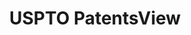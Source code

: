 ---
bigquery: https://console.cloud.google.com/bigquery?p=patents-public-data&d=patentsview&page=dataset
citation: Attribution should be given to PatentsView for use, distribution, or derivative
  works.
code: https://github.com/CSSIP-AIR/PatentsView-Code-Snippets/
contributors: USPTO
cost: None
description: 'PatentsView includes US patent data including raw data (summaries, applications,
  pregrant applications), disambugations of inventors and assignees, and inventor
  gender estimates.  Also foreign priority data, # of figures and sheets, and government
  interest statements.'
documentation: https://patentsview.org/query/builder-faqs
last_edit: Mon, 04 Apr 2022 19:02:57 GMT
location: https://patentsview.org/
maintained_by: USPTO
record_creation_timestamp: 12/2/2020 17:20:46
schema_fields: '[''num'', ''field_id'', ''organization'', ''num_sheets'', ''disamb_inventor_id_20171226'',
  ''disamb_assignee_id_20190312'', ''publication_number'', ''state_fips'', ''length'',
  ''contract_award_number'', ''section_id'', ''dependent'', ''rule_47'', ''rawlocation_id'',
  ''city'', ''kind'', ''latin_name'', ''sequence'', ''patent_id'', ''ipc_class'',
  ''state'', ''assignee_id'', ''uuid'', ''disamb_inventor_id_20200331'', ''disamb_assignee_id_20190820'',
  ''rawassignee_id'', ''applicant_type'', ''doctype'', ''series_code'', ''disamb_inventor_id_20181127'',
  ''rawinventor_id'', ''ipc_version_indicator'', ''withdrawn'', ''subclass'', ''location_id'',
  ''fname'', ''gi_statement'', ''disamb_inventor_id_20190312'', ''lname'', ''subclass_id'',
  ''role'', ''country_transformed'', ''designation'', ''variety'', ''field_title'',
  ''rel_id'', ''disamb_inventor_id_20191231'', ''classification_level'', ''name_first'',
  ''disamb_inventor_id_20170808'', ''inventor_id'', ''classification_status'', ''disclaimer_date'',
  ''num_figures'', ''disamb_assignee_id_20200929'', ''group'', ''male'', ''subgroup'',
  ''status'', ''disamb_inventor_id_20201229'', ''disamb_assignee_id_20181127'', ''relkind'',
  ''subgroup_id'', ''text'', ''county'', ''county_fips'', ''name_last'', ''disamb_inventor_id_20200630'',
  ''_102_date'', ''lapse_of_patent'', ''citation_id'', ''name'', ''exemplary'', ''term_disclaimer'',
  ''term_grant'', ''mainclass_id'', ''id'', ''f371_date'', ''classification_value'',
  ''latlong'', ''section'', ''doc_type'', ''title'', ''f102_date'', ''subsection_id'',
  ''organization_id'', ''category_id'', ''abstract'', ''longitude'', ''reldocno'',
  ''main_group'', ''disamb_assignee_id_20200630'', ''latitude'', ''lawyer_id'', ''disamb_assignee_id_20191008'',
  ''_371_date'', ''sector_title'', ''attribution_status'', ''disamb_assignee_id_20200331'',
  ''subcategory_id'', ''term_extension'', ''deceased'', ''type'', ''number'', ''symbol_position'',
  ''category'', ''disamb_inventor_id_20170307'', ''male_flag'', ''disamb_inventor_id_20180528'',
  ''level_one'', ''num_claims'', ''level_three'', ''application_id'', ''date'', ''disamb_inventor_id_20190820'',
  ''level_two'', ''group_id'', ''disamb_inventor_id_20191008'', ''country'', ''disamb_assignee_id_20191231'',
  ''filename'', ''disamb_inventor_id_20171003'', ''action_date'', ''disamb_inventor_id_20200929'',
  ''classification_data_source'']'
shortname: patentsview
tags:
- disambiguation
- United States
- gender
terms_of_use: Creative Commons Attribution 4.0 International License.
timeframe: 1963-1999
title: USPTO PatentsView
uuid: cf1780b1-e265-4e49-8d1d-83b9cfe0fd9a
---